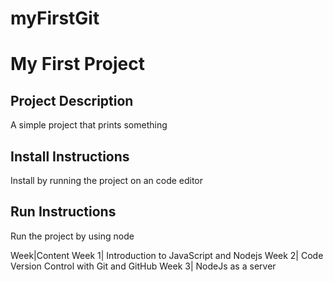 # myFirstGit
# My First Project
## Project Description
A simple project that prints something
## Install Instructions
Install by running the project on an code editor
## Run Instructions
Run the project by using node

Week|Content
Week 1| Introduction to JavaScript and Nodejs
Week 2| Code Version Control with Git and GitHub
Week 3| NodeJs as a server
